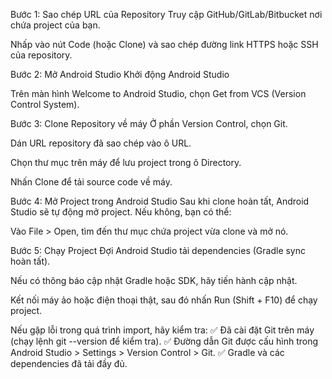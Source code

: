 Bước 1: Sao chép URL của Repository
Truy cập GitHub/GitLab/Bitbucket nơi chứa project của bạn.

Nhấp vào nút Code (hoặc Clone) và sao chép đường link HTTPS hoặc SSH của repository.

Bước 2: Mở Android Studio
Khởi động Android Studio

Trên màn hình Welcome to Android Studio, chọn Get from VCS (Version Control System).

Bước 3: Clone Repository về máy
Ở phần Version Control, chọn Git.

Dán URL repository đã sao chép vào ô URL.

Chọn thư mục trên máy để lưu project trong ô Directory.

Nhấn Clone để tải source code về máy.

Bước 4: Mở Project trong Android Studio
Sau khi clone hoàn tất, Android Studio sẽ tự động mở project. Nếu không, bạn có thể:

Vào File > Open, tìm đến thư mục chứa project vừa clone và mở nó.

Bước 5: Chạy Project
Đợi Android Studio tải dependencies (Gradle sync hoàn tất).

Nếu có thông báo cập nhật Gradle hoặc SDK, hãy tiến hành cập nhật.

Kết nối máy ảo hoặc điện thoại thật, sau đó nhấn Run (Shift + F10) để chạy project.

Nếu gặp lỗi trong quá trình import, hãy kiểm tra:
✅ Đã cài đặt Git trên máy (chạy lệnh git --version để kiểm tra).
✅ Đường dẫn Git được cấu hình trong Android Studio > Settings > Version Control > Git.
✅ Gradle và các dependencies đã tải đầy đủ.
